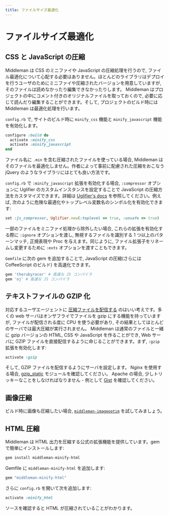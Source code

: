 ```yaml
---
title: ファイルサイズ最適化
---
```


# ファイルサイズ最適化

## CSS と JavaScript の圧縮

Middleman は CSS のミニファイや JavaScript の圧縮処理を行うので, ファイル最適化について心配する必要はありません。ほとんどのライブラリはデプロイを行うユーザのためにミニファイや圧縮されたバージョンを用意していますが, そのファイルは読めなかったり編集できなかったりします。 Middleman はプロジェクトの中にコメント付きのオリジナルファイルを取っておくので, 必要に応じて読んだり編集することができます。そして, プロジェクトのビルド時には Middleman は最適化処理を行います。

`config.rb` で, サイトのビルド時に `minify_css` 機能と `minify_javascript` 機能を有効化します。

``` ruby
configure :build do
  activate :minify_css
  activate :minify_javascript
end
```

ファイル名に `.min` を含む圧縮されたファイルを使っている場合, Middleman はそのファイルを最適化しません。作者によって事前に配慮された圧縮をおこなう jQuery のようなライブラリにはとても良い方法です。

`config.rb` で `:minify_javascript` 拡張を有効化する場合, `:compressor` オプションに Uglifier のカスタムインスタンスを設定することで JavaScript の圧縮方法をカスタマイズできます。詳細は [Uglifier's docs](https://github.com/lautis/uglifier) を参照してください。例えば, 次のように危険な最適化やトップレベル変数名のシンボル化を有効化できます:

``` ruby
set :js_compressor, Uglifier.new(:toplevel => true, :unsafe => true)
```

一部のファイルをミニファイ処理から除外したい場合, これらの拡張を有効化する際に `:ignore` オプションを渡し, 無視するファイルを識別する 1 つ以上のパターンマッチ, 正規表現や Proc を与えます。同じように, ファイル拡張子をリネームし変更するために `:exts` オプションを渡すこともできます。

`Gemfile` に次の gem を追加することで, JavaScript の圧縮(さらには CoffeeScript のビルド) を高速化できます。

```ruby
gem 'therubyracer' # 高速な JS コンパイラ
gem 'oj' # 高速な JS コンパイラ
```

## テキストファイルの GZIP 化

対応するユーザエージェントに [圧縮ファイルを配信する](http://developer.yahoo.com/performance/rules.html#gzip) のはいい考えです。多くの web サーバはオンザフライでファイルを gzip にする機能を持っていますが, ファイルが配信される度に CPU を使う必要があり, その結果としてほとんどのサーバでは最大圧縮が実行されません。 Middleman は通常のファイルと一緒に gzip バージョンの HTML, CSS や JavaScript を作ることができ,  Web サーバに GZIP ファイルを直接配信するように命じることができます。まず,  `:gzip` 拡張を有効化します:

``` ruby
activate :gzip
```

そして, GZIP ファイルを配信するようにサーバを設定します。 Nginx を使用する場合, [gzip_static](http://wiki.nginx.org/NginxHttpGzipStaticModule) モジュールを確認してください。 Apache の場合, 少しトリッキーなことをしなければなりません - 例として [Gist](https://gist.github.com/2200790) を確認してください。

## 画像圧縮

ビルド時に画像も圧縮したい場合, [`middleman-imageoptim`](https://github.com/plasticine/middleman-imageoptim) を試してみましょう。

## HTML 圧縮

Middleman は HTML 出力を圧縮する公式の拡張機能を提供しています。gem で簡単にインストールします:

``` bash
gem install middleman-minify-html
```

Gemfile に `middleman-minify-html` を追加します:

``` ruby
gem "middleman-minify-html"
```

さらに `config.rb` を開いて次を追加します:

``` ruby
activate :minify_html
```

ソースを確認すると HTML が圧縮されていることがわかります。
